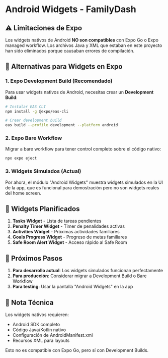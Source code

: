# Android Widgets - FamilyDash

## ⚠️ **Limitaciones de Expo**

Los widgets nativos de Android **NO son compatibles** con Expo Go o Expo managed workflow. Los archivos Java y XML que estaban en este proyecto han sido eliminados porque causaban errores de compilación.

## 🔧 **Alternativas para Widgets en Expo**

### 1. **Expo Development Build (Recomendado)**
Para usar widgets nativos de Android, necesitas crear un **Development Build**:

```bash
# Instalar EAS CLI
npm install -g @expo/eas-cli

# Crear development build
eas build --profile development --platform android
```

### 2. **Expo Bare Workflow**
Migrar a bare workflow para tener control completo sobre el código nativo:

```bash
npx expo eject
```

### 3. **Widgets Simulados (Actual)**
Por ahora, el módulo "Android Widgets" muestra widgets simulados en la UI de la app, que es funcional para demostración pero no son widgets reales del home screen.

## 📱 **Widgets Planificados**

1. **Tasks Widget** - Lista de tareas pendientes
2. **Penalty Timer Widget** - Timer de penalidades activas  
3. **Activities Widget** - Próximas actividades familiares
4. **Goals Progress Widget** - Progreso de metas familiares
5. **Safe Room Alert Widget** - Acceso rápido al Safe Room

## 🚀 **Próximos Pasos**

1. **Para desarrollo actual**: Los widgets simulados funcionan perfectamente
2. **Para producción**: Considerar migrar a Development Build o Bare Workflow
3. **Para testing**: Usar la pantalla "Android Widgets" en la app

## 📝 **Nota Técnica**

Los widgets nativos requieren:
- Android SDK completo
- Código Java/Kotlin nativo
- Configuración de AndroidManifest.xml
- Recursos XML para layouts

Esto no es compatible con Expo Go, pero sí con Development Builds.
